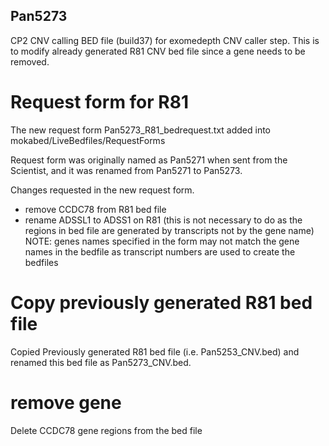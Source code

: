 ## Pan5273

CP2 CNV calling BED file (build37) for exomedepth CNV caller step. This is to modify already generated R81 CNV bed file since a gene needs to be removed.

# Request form for R81
The new request form Pan5273_R81_bedrequest.txt added into mokabed/LiveBedfiles/RequestForms

Request form was originally named as Pan5271 when sent from the Scientist, and it was renamed from Pan5271 to Pan5273. 

Changes requested in the new request form.
- remove CCDC78 from R81 bed file
- rename ADSSL1 to ADSS1 on R81 (this is not necessary to do as the regions in bed file are generated by transcripts not by the gene name)
NOTE: genes names specified in the form may not match the gene names in the bedfile as transcript numbers are used to create the bedfiles

# Copy previously generated R81 bed file
Copied Previously generated R81 bed file (i.e. Pan5253_CNV.bed) and renamed this bed file as Pan5273_CNV.bed. 

# remove gene
Delete CCDC78 gene regions from the bed file